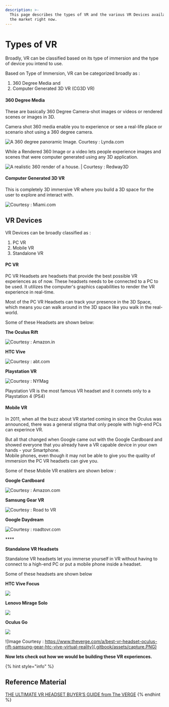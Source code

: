 ```yaml
---
description: >-
  This page describes the types of VR and the various VR Devices available in
  the market right now.
---
```


# Types of VR

Broadly, VR can be classified based on its type of immersion and the type of device you intend to use. 

Based on Type of Immersion, VR can be categorized broadly as :   
1. 360 Degree Media and  
2. Computer Generated 3D VR \(CG3D VR\)

#### 360 Degree Media

These are basically 360 Degree Camera-shot images or videos or rendered scenes or images in 3D.

Camera shot 360 media enable you to experience or see a real-life place or scenario shot using a 360 degree camera. 

![A 360 degree panoramic Image. Courtesy : Lynda.com](.gitbook/assets/image%20%2817%29.png)

While a Rendered 360 Image or a video lets people experience images and scenes that were computer generated using any 3D application.

![A realistic 360 render of a house. \| Courtesy : Redway3D](.gitbook/assets/image%20%2832%29.png)

#### Computer Generated 3D VR

This is completely 3D immersive VR where you build a 3D space for the user to explore and interact with. 

![Courtesy : Miami.com](.gitbook/assets/image%20%2812%29.png)

## VR Devices

VR Devices can be broadly classified as :  
1. PC VR  
2. Mobile VR   
3. Standalone VR

#### PC VR

PC VR Headsets are headsets that provide the best possible VR experiences as of now. These headsets needs to be connected to a PC to be used. It utilizes the computer's graphics capabilities to render the VR experience in real-time.

Most of the PC VR Headsets can track your presence in the 3D Space, which means you can walk around in the 3D space like you walk in the real-world. 

Some of these Headsets are shown below:

**The Oculus Rift**

![Courtesy : Amazon.in](.gitbook/assets/image%20%285%29.png)

**HTC Vive**

![Courtesy : abt.com](.gitbook/assets/image%20%2816%29.png)

**Playstation VR**

![Courtesy : NYMag](.gitbook/assets/image%20%284%29.png)

Playstation VR is the most famous VR headset and it connets only to a Playstation 4 \(PS4\)

#### Mobile VR

In 2011, when all the buzz about VR started coming in since the Oculus was announced, there was a general stigma that only people with high-end PCs can experince VR. 

But all that changed when Google came out with the Google Cardboard and showed everyone that you already have a VR capable device in your own hands - your Smartphone.  
Mobile phones, even though it may not be able to give you the quality of immersion the PC VR headsets can give you.

Some of these Mobile VR enablers are shown below :

**Google Cardboard**

![Courtesy : Amazon.com](.gitbook/assets/image%20%2821%29.png)

**Samsung Gear VR**

![Courtesy : Road to VR](.gitbook/assets/image%20%288%29.png)

**Google Daydream**

![Courtesy : roadtovr.com](.gitbook/assets/image%20%281%29.png)

\*\*\*\*

**Standalone VR Headsets** 

Standalone VR headsets let you immerse yourself in VR without having to connect to a high-end PC or put a mobile phone inside a headset. 

Some of these headsets are shown below  


**HTC Vive Focus**  


![](https://lh4.googleusercontent.com/7klLLc2vaGJ2W1iuApn8sF4_jH9O1Rk4b7H7H4GHJCC9GBikwZstZvHfIhCvYhxBZjCziqjrpl8ZvoW3WvJO_vFr-cfuMT4c3HgL8u6GTqjbDCZIOgc2OuIAYIb2KKLh-WV1B2XDQtM)

**Lenovo Mirage Solo**

![](https://lh4.googleusercontent.com/mvkkXvYbhVYSTcGGlWeWTjxpEyC53_Dj4NQhSMHehWdex_vg_v_dDs-XMjRbSJvTcStpfbu86AG6jlrWwND5RkhZ_p2FanfVxEneoSBw3suc7_5HfVhIaG0qJFtoY3P2G0cBYbL0xVA)

**Oculus Go**  


![](https://lh5.googleusercontent.com/QaNThwqczopdzGqToH5ZX6cX22ivN912orZNPlmpo-EkQXVEauZtWxww_Hstcf6TKQPH1TPUX0gezkuOCxGhhweTa79DoWzuvMflUhE1Bg0AYCVSV9IGQAKf1-H59HFZV5h97YbJIi4)

![Image Courtesy : https://www.theverge.com/a/best-vr-headset-oculus-rift-samsung-gear-htc-vive-virtual-reality](.gitbook/assets/capture.PNG)

**Now lets check out how we would be building these VR experiences.**

{% hint style="info" %}
## Reference Material

[THE ULTIMATE VR HEADSET BUYER’S GUIDE from The VERGE](https://www.theverge.com/a/best-vr-headset-oculus-rift-samsung-gear-htc-vive-virtual-reality)
{% endhint %}

